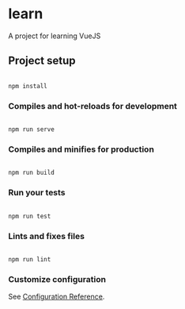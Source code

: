 
# learn
A project for learning VueJS 
  

## Project setup

```

npm install

```

  

### Compiles and hot-reloads for development

```

npm run serve

```

  

### Compiles and minifies for production

```

npm run build

```

  

### Run your tests

```

npm run test

```

  

### Lints and fixes files

```

npm run lint

```

  

### Customize configuration

See [Configuration Reference](https://cli.vuejs.org/config/).
